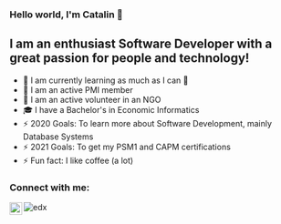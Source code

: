 ### Hello world, I'm Catalin  👋

## I am an enthusiast Software Developer with a great passion for people and technology!
- 🌱 I am currently learning as much as I can 🤣
- 👯 I am an active PMI member
- 👯 I am an active volunteer in an NGO
- :mortar_board: I have a Bachelor's in Economic Informatics
- ⚡ 2020 Goals: To learn more about Software Development, mainly Database Systems
- ⚡ 2021 Goals: To get my PSM1 and CAPM certifications
- ⚡ Fun fact: I like coffee (a lot)

### Connect with me:
[<img align="left" alt="LinkedIn" width="22px" src="https://cdn.jsdelivr.net/npm/simple-icons@v3/icons/linkedin.svg" />][linkedin]
[<img align="left" alt="edx" src="https://img.shields.io/badge/Edx-193A3E?style=for-the-badge&logo=edx&logoColor=white" />][edx]

[linkedin]: https://www.linkedin.com/in/catalin-caldararu/
[coursera]: https://www.linkedin.com/in/catalin-caldararu/
[edx]: https://www.linkedin.com/in/catalin-caldararu/
[pluralsight]:https://img.shields.io/badge/Pluralsight-F15B2A?style=for-the-badge&logo=Pluralsight&logoColor=white
[udemy]: https://img.shields.io/badge/Udemy-EC5252?style=for-the-badge&logo=Udemy&logoColor=white
[medium]: https://img.shields.io/badge/Medium-12100E?style=for-the-badge&logo=medium&logoColor=white
